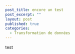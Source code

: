 ```yaml
---
post_title: encore un test
post_excerpt: ""
layout: post
published: true
categories:
  - Transformation de données
---
```

test
